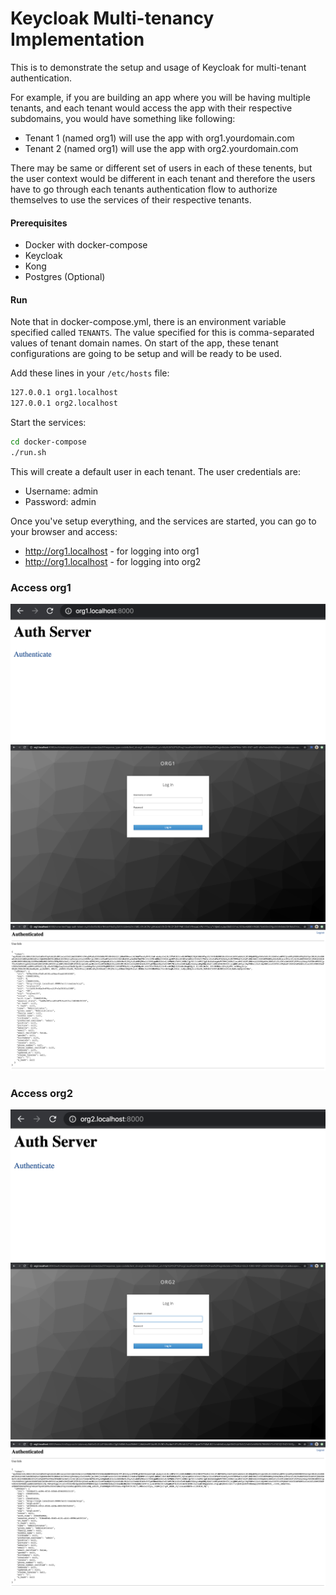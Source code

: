# Keycloak Multi-tenancy Implementation

This is to demonstrate the setup and usage of Keycloak for multi-tenant authentication.

For example, if you are building an app where you will be having multiple tenants, and each tenant would access the app with their respective subdomains, you would have something like following:
- Tenant 1 (named org1) will use the app with org1.yourdomain.com
- Tenant 2 (named org1) will use the app with org2.yourdomain.com

There may be same or different set of users in each of these tenents, but the user context would be different in each tenant and therefore the users have to go through each tenants authentication flow to authorize themselves to use the services of their respective tenants.

#### Prerequisites

- Docker with docker-compose
- Keycloak
- Kong
- Postgres (Optional)

#### Run

Note that in docker-compose.yml, there is an environment variable specified called `TENANTS`. 
The value specified for this is comma-separated values of tenant domain names. On start of the app, these tenant configurations are going to be setup and will be ready to be used.

Add these lines in your `/etc/hosts` file:

```bash
127.0.0.1 org1.localhost
127.0.0.1 org2.localhost
```

Start the services:

```bash
cd docker-compose
./run.sh
```

This will create a default user in each tenant. 
The user credentials are:

- Username: admin
- Password: admin

Once you've setup everything, and the services are started, you can go to your browser and access:

- http://org1.localhost - for logging into org1
- http://org1.localhost - for logging into org2

### Access org1

![Org1 Auth Page](image-references/1.png)
![Org1 Authenticate](image-references/2.png)
![Org1 Authenticated](image-references/3.png)

### Access org2

![Org2 Auth Page](image-references/4.png)
![Org2 Authenticate](image-references/5.png)
![Org2 Authenticated](image-references/6.png)